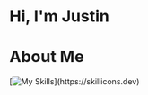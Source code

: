 # Hi, I'm Justin
# About Me
[![My Skills](https://skillicons.dev/icons?i=ableton,androidstudio,aws,bootstrap,c,cs,css,cpp,py,pycharm,kotlin,debian,eclipse,pycharm,kubernetes,kali,figma,firebase,html,instagram,js,linux,matlab,mongodb,nodejs,npm,tensorflow,react,ubuntu,vim,)](https://skillicons.dev)